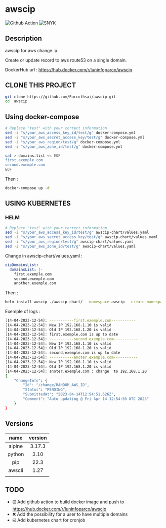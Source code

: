 # awscip

![Github Action](https://github.com/Parcothsai/awscip/actions/workflows/docker_build_multiple_arch.yml/badge.svg?event=push)
![SNYK](https://github.com/Parcothsai/awscip/actions/workflows/snyk_docker_analyse.yml/badge.svg?event=push)


## Description

awscip for aws change ip.

Create or update record to aws route53 on a single domain.

DockerHub url : https://hub.docker.com/r/luninfoparco/awscip

## CLONE THIS PROJECT

```bash
git clone https://github.com/Parcothsai/awscip.git
cd  awscip
```
## Using docker-compose

```bash
# Replace "test" with your correct information
sed -i "s/your_aws_access_key_id/test/g" docker-compose.yml
sed -i "s/your_aws_secret_access_key/test/g" docker-compose.yml
sed -i "s/your_aws_region/test/g" docker-compose.yml
sed -i "s/your_aws_zone_id/test/g" docker-compose.yml

cat > domains.list << EOF 
first.exemple.com
second.exemple.com
EOF
```

Then :
```bash
docker-compose up -d
```

## USING KUBERNETES

### HELM

```bash
# Replace "test" with your correct information
sed -i "s/your_aws_access_key_id/test/g" awscip-chart/values.yaml
sed -i "s/your_aws_secret_access_key/test/g" awscip-chart/values.yaml
sed -i "s/your_aws_region/test/g" awscip-chart/values.yaml
sed -i "s/your_aws_zone_id/test/g" awscip-chart/values.yaml
```

Change in awscip-chart/values.yaml :
```yml
cipDomainsList:
  domainsList: |-
    first.exemple.com
    second.exemple.com
    another.exemple.com
```

Then :
```bash
helm install awscip ./awscip-chart/ --namespace awscip --create-namespace -f ./awscip-chart/values.yaml
```

Exemple of logs :
```bash
[14-04-2023-12-54]: -----------first.exemple.com-----------
[14-04-2023-12-54]: New IP 192.168.1.10 is valid
[14-04-2023-12-54]: Old IP 192.168.1.20 is valid
[14-04-2023-12-54]: first.exemple.com is up to date
[14-04-2023-12-54]: -----------second.exemple.com-----------
[14-04-2023-12-54]: New IP 192.168.1.10 is valid
[14-04-2023-12-54]: Old IP 192.168.1.20 is valid
[14-04-2023-12-54]: second.exemple.com is up to date
[14-04-2023-12-54]: -----------anoter.exemple.com-----------
[14-04-2023-12-54]: New IP 192.168.1.10 is valid
[14-04-2023-12-54]: Old IP 192.168.1.20 is valid
[14-04-2023-12-54]: anoter.exemple.com : change  to 192.168.1.20
{
    "ChangeInfo": {
        "Id": "/change/RANDOM_AWS_ID",
        "Status": "PENDING",
        "SubmittedAt": "2023-04-14T12:54:51.626Z",
        "Comment": "Auto updating @ Fri Apr 14 12:54:50 UTC 2023"
    }
}
```
## Versions

|    name      |     version      |
|:------------:|:----------------:|
|    alpine    |    3.17.3        |
|    python    |    3.10          |
|    pip       |    22.3          |
|    awscli    |    1.27          |
|              |                  |


## TODO

- :ballot_box_with_check: Add github action to build docker image and push to https://hub.docker.com/r/luninfoparco/awscip
- :x: Add the possibility for a user to have multiple domains
- :ballot_box_with_check: Add kubernetes chart for cronjob